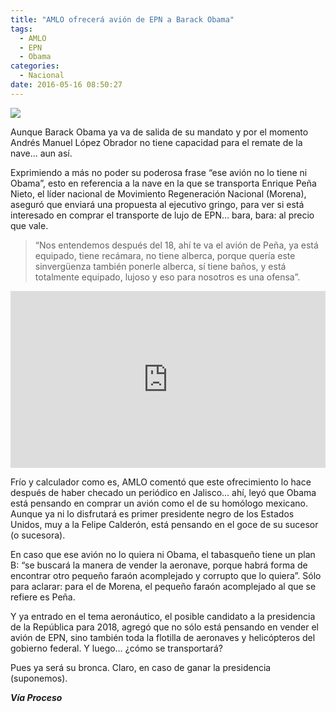 ```yaml
---
title: "AMLO ofrecerá avión de EPN a Barack Obama"
tags:
  - AMLO
  - EPN
  - Obama
categories:
  - Nacional
date: 2016-05-16 08:50:27
---
```

![](https://res.cloudinary.com/pidmx/image/upload/v1463406680/amlo-gana_pqoqtv.jpg)

Aunque Barack Obama ya va de salida de su mandato y por el momento Andrés Manuel López Obrador no tiene capacidad para el remate de la nave… aun así.

Exprimiendo a más no poder su poderosa frase “ese avión no lo tiene ni Obama”, esto en referencia a la nave en la que se transporta Enrique Peña Nieto, el líder nacional de Movimiento Regeneración Nacional (Morena), aseguró que enviará una propuesta al ejecutivo gringo, para ver si está interesado en comprar el transporte de lujo de EPN… bara, bara: al precio que vale.

>“Nos entendemos después del 18, ahí te va el avión de Peña, ya está equipado, tiene recámara, no tiene alberca, porque quería este sinvergüenza también ponerle alberca, sí tiene baños, y está totalmente equipado, lujoso y eso para nosotros es una ofensa”.

<style>.embed-container { position: relative; padding-bottom: 56.25%; height: 0; overflow: hidden; max-width: 100%; } .embed-container iframe, .embed-container object, .embed-container embed { position: absolute; top: 0; left: 0; width: 100%; height: 100%; }</style><div class='embed-container'><iframe src='https://www.youtube.com/embed//O6uqGYNCjgc' frameborder='0' allowfullscreen></iframe></div>

Frío y calculador como es, AMLO comentó que este ofrecimiento lo hace después de haber checado un periódico en Jalisco… ahí, leyó que Obama está pensando en comprar un avión como el de su homólogo mexicano. Aunque ya ni lo disfrutará es primer presidente negro de los Estados Unidos, muy a la Felipe Calderón, está pensando en el goce de su sucesor (o sucesora).

En caso que ese avión no lo quiera ni Obama, el tabasqueño tiene un plan B: “se buscará la manera de vender la aeronave, porque habrá forma de encontrar otro pequeño faraón acomplejado y corrupto que lo quiera”. Sólo para aclarar: para el de Morena, el pequeño faraón acomplejado al que se refiere es Peña.

Y ya entrado en el tema aeronáutico, el posible candidato a la presidencia de la República para 2018, agregó que no sólo está pensando en vender el avión de EPN, sino también toda la flotilla de aeronaves y helicópteros del gobierno federal. Y luego… ¿cómo se transportará?

Pues ya será su bronca. Claro, en caso de ganar la presidencia (suponemos).

***Vía Proceso***
